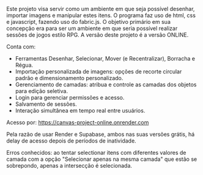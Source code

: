 Este projeto visa servir como um ambiente em que seja possível desenhar, importar imagens e manipular estes itens. O programa faz uso de html, css e javascript, fazendo uso do fabric.js. O objetivo primário em sua concepção era para ser um ambiente em que seria possível realizar sessões de jogos estilo RPG. A versão deste projeto é a versão ONLINE.

Conta com:

* Ferramentas Desenhar, Selecionar, Mover (e Recentralizar), Borracha e Régua.
* Importação personalizada de imagens: opções de recorte circular padrão e dimensionamento personalizado.
* Gerenciamento de camadas: atribua e controle as camadas dos objetos para edição seletiva.
* Login para gerenciar permissões e acesso. 
* Salvamento de sessões.
* Interação simultânea em tempo real entre usuários.

Acesso por: https://canvas-project-online.onrender.com

Pela razão de usar Render e Supabase, ambos nas suas versões grátis, há delay de acesso depois de períodos de inatividade.

Erros conhecidos: ao tentar selectionar itens com diferentes valores de camada com a opção "Selecionar apenas na mesma camada" que estão se sobrepondo, apenas a intersecção é selecionada.
